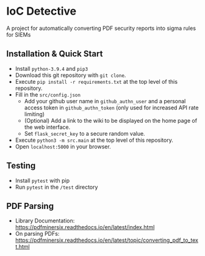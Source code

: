 # IoC Detective

A project for automatically converting PDF security reports into sigma rules for SIEMs

## Installation & Quick Start

* Install ``python-3.9.4`` and ``pip3``
* Download this git repository with ``git clone``.
* Execute ``pip install -r requirements.txt`` at the top level of this repository.
* Fill in the ``src/config.json``
  * Add your github user name in ``github_authn_user`` and a personal access token in ``github_authn_token`` (only used for increased API rate limiting)
  * (Optional) Add a link to the wiki to be displayed on the home page of the web interface.
  * Set ``flask_secret_key`` to a secure random value.
* Execute ``python3 -m src.main`` at the top level of this repository.
* Open ``localhost:5000`` in your browser.

## Testing

* Install ``pytest`` with pip
* Run ``pytest`` in the ``/test`` directory

## PDF Parsing

* Library Documentation: https://pdfminersix.readthedocs.io/en/latest/index.html
* On parsing PDFs: https://pdfminersix.readthedocs.io/en/latest/topic/converting_pdf_to_text.html
